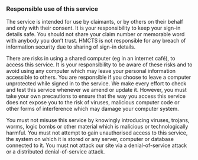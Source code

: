 ### Responsible use of this service
The service is intended for use by claimants, or by others on their behalf and only with their consent.
It is your responsibility to keep your sign-in details safe. You should not share your claim number or memorable word with anybody you don’t trust. HMCTS is not responsible for any breach of information security due to sharing of sign-in details.

There are risks in using a shared computer (eg in an internet café), to access this service. It is your responsibility to be aware of these risks and to avoid using any computer which may leave your personal information accessible to others. You are responsible if you choose to leave a computer unprotected while signed in to the service.
We make every effort to check and test this service whenever we amend or update it. However, you must take your own precautions to ensure that the way you access this service does not expose you to the risk of viruses, malicious computer code or other forms of interference which may damage your computer system.

You must not misuse this service by knowingly introducing viruses, trojans, worms, logic bombs or other material which is malicious or technologically harmful. You must not attempt to gain unauthorised access to this service, the system on which it is stored or any server, computer or database connected to it. You must not attack our site via a denial-of-service attack or a distributed denial-of-service attack.
